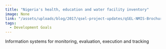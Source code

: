 ```yaml
---
title: "Nigeria's health, education and water facility inventory"
image: None
link: "/assets/uploads/blog/2017/qsel-project-updates/qSEL-NMIS-Brochure-2017.pdf"
tags:
  - Development Goals
---
```


Information systems for monitoring, evaluation, execution and tracking
